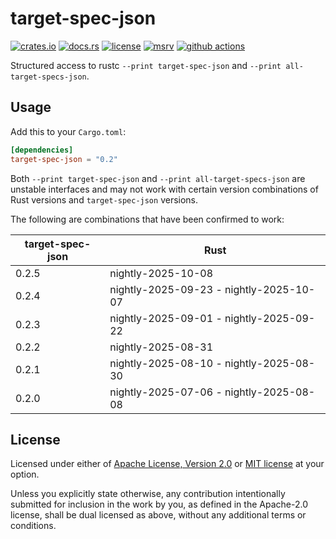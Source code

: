 # target-spec-json

[![crates.io](https://img.shields.io/crates/v/target-spec-json?style=flat-square&logo=rust)](https://crates.io/crates/target-spec-json)
[![docs.rs](https://img.shields.io/badge/docs.rs-target--spec--json-blue?style=flat-square&logo=docs.rs)](https://docs.rs/target-spec-json)
[![license](https://img.shields.io/badge/license-Apache--2.0_OR_MIT-blue?style=flat-square)](#license)
[![msrv](https://img.shields.io/badge/msrv-1.61-blue?style=flat-square&logo=rust)](https://www.rust-lang.org)
[![github actions](https://img.shields.io/github/actions/workflow/status/taiki-e/target-spec-json/ci.yml?branch=main&style=flat-square&logo=github)](https://github.com/taiki-e/target-spec-json/actions)

<!-- tidy:sync-markdown-to-rustdoc:start:src/lib.rs -->

Structured access to rustc `--print target-spec-json` and `--print all-target-specs-json`.

## Usage

Add this to your `Cargo.toml`:

```toml
[dependencies]
target-spec-json = "0.2"
```

Both `--print target-spec-json` and `--print all-target-specs-json` are unstable interfaces and may not work with certain version combinations of Rust versions and `target-spec-json` versions.

The following are combinations that have been confirmed to work:

| target-spec-json | Rust                                    |
| ---------------- | --------------------------------------- |
| 0.2.5            | nightly-2025-10-08                      |
| 0.2.4            | nightly-2025-09-23 - nightly-2025-10-07 |
| 0.2.3            | nightly-2025-09-01 - nightly-2025-09-22 |
| 0.2.2            | nightly-2025-08-31                      |
| 0.2.1            | nightly-2025-08-10 - nightly-2025-08-30 |
| 0.2.0            | nightly-2025-07-06 - nightly-2025-08-08 |

<!-- tidy:sync-markdown-to-rustdoc:end -->

## License

Licensed under either of [Apache License, Version 2.0](LICENSE-APACHE) or
[MIT license](LICENSE-MIT) at your option.

Unless you explicitly state otherwise, any contribution intentionally submitted
for inclusion in the work by you, as defined in the Apache-2.0 license, shall
be dual licensed as above, without any additional terms or conditions.
